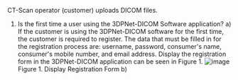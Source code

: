 CT-Scan operator (customer) uploads DICOM files.
1) Is the first time a user using the 3DPNet-DICOM Software application?
  a) If the customer is using the 3DPNet-DICOM software for the first time, the customer is required to register. The data that must be filled in for the registration process are: username, password, consumer's name, consumer's mobile number, and email address. Display the registration form in the 3DPNet-DICOM application can be seen in Figure 1.
    ![image](https://user-images.githubusercontent.com/57787279/73622825-2be48e80-466d-11ea-97e1-7797338a3c66.png)
    Figure 1. Display Registration Form
b) 
